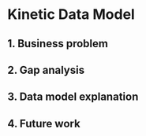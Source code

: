 # Kinetic Data Model

## 1. Business problem

## 2. Gap analysis

## 3. Data model explanation

## 4. Future work
